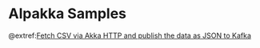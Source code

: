 # Alpakka Samples

@extref:[Fetch CSV via Akka HTTP and publish the data as JSON to Kafka](http-csv-to-kafka:index.html)

